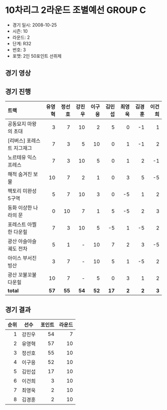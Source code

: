 # 10차리그 2라운드 조별예선 GROUP C

- 경기 일시: 2008-10-25
- 시즌: 10
- 라운드: 2
- 단계: R32
- 번호: 3
- 포맷: 2인 50포인트 선취제





## 경기 영상
## 경기 진행

| 트랙 | 유영혁 | 정선호 | 강진우 | 이구응 | 김민섭 | 최영욱 | 김경훈 | 이건희 |
|:---|---:|---:|---:|---:|---:|---:|---:|---:|
| 공동묘지 마왕의 초대 | 3 | 7 | 10 | 2 | 5 | 0 | -1 | 1 |
| [리버스] 포레스트 지그재그 | 7 | 3 | 5 | 10 | 0 | 1 | -1 | 2 |
| 노르테유 익스프레스 | 7 | 3 | 10 | 5 | 0 | 1 | 2 | -1 |
| 해적 숨겨진 보물 | 10 | 7 | 2 | 1 | 0 | 3 | 5 | -5 |
| 팩토리 미완성 5구역 | 5 | 7 | 10 | 3 | 0 | -5 | 1 | 2 |
| 동화 이상한 나라의 문 | 0 | 10 | 7 | 1 | 5 | -5 | 2 | 3 |
| 포레스트 아찔한 다운힐 | 7 | 3 | 10 | 5 | -5 | 1 | -5 | 2 |
| 광산 아슬아슬 궤도 전차 | 5 | 1 | - | 10 | 7 | 2 | 3 | -5 |
| 아이스 부서진 빙산 | 3 | 7 | - | 10 | 5 | 1 | -5 | 2 |
| 광산 꼬불꼬불 다운힐 | 10 | 7 | - | 5 | 0 | 3 | 1 | 2 |
| __total__ | __57__ | __55__ | __54__ | __52__ | __17__ | __2__ | __2__ | __3__ |




## 경기 결과

| 순위 | 선수 | 포인트 | 라운드 |
|---:|:---:|---:|---:|
| 1 | 강진우 | 54 | 7 |
| 2 | 유영혁 | 57 | 10 |
| 3 | 정선호 | 55 | 10 |
| 4 | 이구응 | 52 | 10 |
| 5 | 김민섭 | 17 | 10 |
| 6 | 이건희 | 3 | 10 |
| 7 | 최영욱 | 2 | 10 |
| 8 | 김경훈 | 2 | 10 |

